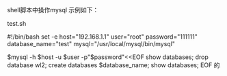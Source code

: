 shell脚本中操作mysql
示例如下：

test.sh

#!/bin/bash
set -e
host="192.168.1.1"
user="root"
password="111111"
database_name="test"
mysql="/usr/local/mysql/bin/mysql"

$mysql -h $host -u $user -p"$password"<<EOF
show databases;
drop database wl2;
create databases $database_name;
show databases;
EOF
的
